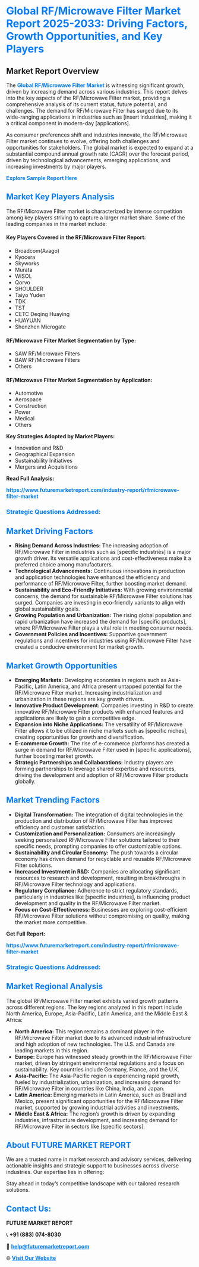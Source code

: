 <h1 style="color: #007BFF;">Global RF/Microwave Filter Market Report 2025-2033: Driving Factors, Growth Opportunities, and Key Players</h1>

<section id="overview">
<h2>Market Report Overview</h2>
<p>The <a href="https://www.futuremarketreport.com/industry-report/rfmicrowave-filter-market" style="color: #007BFF; text-decoration: none;"><strong>Global RF/Microwave Filter Market</strong></a> is witnessing significant growth, driven by increasing demand across various industries. This report delves into the key aspects of the RF/Microwave Filter market, providing a comprehensive analysis of its current status, future potential, and challenges. The demand for RF/Microwave Filter has surged due to its wide-ranging applications in industries such as [insert industries], making it a critical component in modern-day [applications].</p>
<p>As consumer preferences shift and industries innovate, the RF/Microwave Filter market continues to evolve, offering both challenges and opportunities for stakeholders. The global market is expected to expand at a substantial compound annual growth rate (CAGR) over the forecast period, driven by technological advancements, emerging applications, and increasing investments by major players.</p>
</section>

<section id="overview">
<p><a href="https://www.futuremarketreport.com/request-sample/reportId=75186" style="color: #007BFF; text-decoration: none;"><strong>Explore Sample Report Here</strong></a></p>
</section>

<section id="key-players">
<h2 style="color: #007BFF;">Market Key Players Analysis</h2>
<p>The RF/Microwave Filter market is characterized by intense competition among key players striving to capture a larger market share. Some of the leading companies in the market include:</p>
<h4>Key Players Covered in the RF/Microwave Filter Report:</h4>
<ul><li>Broadcom(Avago)</li><li>Kyocera</li><li>Skyworks</li><li>Murata</li><li>WISOL</li><li>Qorvo</li><li>SHOULDER</li><li>Taiyo Yuden</li><li>TDK</li><li>TST</li><li>CETC Deqing Huaying</li><li>HUAYUAN</li><li>Shenzhen Microgate</li></ul>
<h4>RF/Microwave Filter Market Segmentation by Type:</h4>
<ul><li>SAW RF/Microwave Filters</li><li>BAW RF/Microwave Filters</li><li>Others</li></ul>

<h4>RF/Microwave Filter Market Segmentation by Application:</h4>
<ul><li>Automotive</li><li>Aerospace</li><li>Construction</li><li>Power</li><li>Medical</li><li>Others</li></ul>
<p><strong>Key Strategies Adopted by Market Players:</strong></p>
<ul>
<li>Innovation and R&D</li>
<li>Geographical Expansion</li>
<li>Sustainability Initiatives</li>
<li>Mergers and Acquisitions</li>
</ul>
</section>

<section>
<p><strong>Read Full Analysis: </strong></p><a href="https://www.futuremarketreport.com/industry-report/rfmicrowave-filter-market" style="color: #007BFF; text-decoration: none;"><strong>https://www.futuremarketreport.com/industry-report/rfmicrowave-filter-market</strong></a>
<h3 style="color: #007BFF;">Strategic Questions Addressed:</h3>
</section>

<section id="driving-factors">
<h2 style="color: #007BFF;">Market Driving Factors</h2>
<ul>
<li><strong>Rising Demand Across Industries:</strong> The increasing adoption of RF/Microwave Filter in industries such as [specific industries] is a major growth driver. Its versatile applications and cost-effectiveness make it a preferred choice among manufacturers.</li>
<li><strong>Technological Advancements:</strong> Continuous innovations in production and application technologies have enhanced the efficiency and performance of RF/Microwave Filter, further boosting market demand.</li>
<li><strong>Sustainability and Eco-Friendly Initiatives:</strong> With growing environmental concerns, the demand for sustainable RF/Microwave Filter solutions has surged. Companies are investing in eco-friendly variants to align with global sustainability goals.</li>
<li><strong>Growing Population and Urbanization:</strong> The rising global population and rapid urbanization have increased the demand for [specific products], where RF/Microwave Filter plays a vital role in meeting consumer needs.</li>
<li><strong>Government Policies and Incentives:</strong> Supportive government regulations and incentives for industries using RF/Microwave Filter have created a conducive environment for market growth.</li>
</ul>
</section>

<section id="growth-opportunities">
<h2 style="color: #007BFF;">Market Growth Opportunities</h2>
<ul>
<li><strong>Emerging Markets:</strong> Developing economies in regions such as Asia-Pacific, Latin America, and Africa present untapped potential for the RF/Microwave Filter market. Increasing industrialization and urbanization in these regions are key growth drivers.</li>
<li><strong>Innovative Product Development:</strong> Companies investing in R&D to create innovative RF/Microwave Filter products with enhanced features and applications are likely to gain a competitive edge.</li>
<li><strong>Expansion into Niche Applications:</strong> The versatility of RF/Microwave Filter allows it to be utilized in niche markets such as [specific niches], creating opportunities for growth and diversification.</li>
<li><strong>E-commerce Growth:</strong> The rise of e-commerce platforms has created a surge in demand for RF/Microwave Filter used in [specific applications], further boosting market growth.</li>
<li><strong>Strategic Partnerships and Collaborations:</strong> Industry players are forming partnerships to leverage shared expertise and resources, driving the development and adoption of RF/Microwave Filter products globally.</li>
</ul>
</section>

<section id="trending-factors">
<h2 style="color: #007BFF;">Market Trending Factors</h2>
<ul>
<li><strong>Digital Transformation:</strong> The integration of digital technologies in the production and distribution of RF/Microwave Filter has improved efficiency and customer satisfaction.</li>
<li><strong>Customization and Personalization:</strong> Consumers are increasingly seeking personalized RF/Microwave Filter solutions tailored to their specific needs, prompting companies to offer customizable options.</li>
<li><strong>Sustainability and Circular Economy:</strong> The push towards a circular economy has driven demand for recyclable and reusable RF/Microwave Filter solutions.</li>
<li><strong>Increased Investment in R&D:</strong> Companies are allocating significant resources to research and development, resulting in breakthroughs in RF/Microwave Filter technology and applications.</li>
<li><strong>Regulatory Compliance:</strong> Adherence to strict regulatory standards, particularly in industries like [specific industries], is influencing product development and quality in the RF/Microwave Filter market.</li>
<li><strong>Focus on Cost-Effectiveness:</strong> Businesses are exploring cost-efficient RF/Microwave Filter solutions without compromising on quality, making the market more competitive.</li>
</ul>
</section>

<section>
<p><strong>Get Full Report: </strong></p><a href="https://www.futuremarketreport.com/industry-report/rfmicrowave-filter-market" style="color: #007BFF; text-decoration: none;"><strong>https://www.futuremarketreport.com/industry-report/rfmicrowave-filter-market</strong></a>
<h3 style="color: #007BFF;">Strategic Questions Addressed:</h3>
</section>


<section id="regional-analysis">
<h2 style="color: #007BFF;">Market Regional Analysis</h2>
<p>The global RF/Microwave Filter market exhibits varied growth patterns across different regions. The key regions analyzed in this report include North America, Europe, Asia-Pacific, Latin America, and the Middle East & Africa:</p>
<ul>
<li><strong>North America:</strong> This region remains a dominant player in the RF/Microwave Filter market due to its advanced industrial infrastructure and high adoption of new technologies. The U.S. and Canada are leading markets in this region.</li>
<li><strong>Europe:</strong> Europe has witnessed steady growth in the RF/Microwave Filter market, driven by stringent environmental regulations and a focus on sustainability. Key countries include Germany, France, and the U.K.</li>
<li><strong>Asia-Pacific:</strong> The Asia-Pacific region is experiencing rapid growth, fueled by industrialization, urbanization, and increasing demand for RF/Microwave Filter in countries like China, India, and Japan.</li>
<li><strong>Latin America:</strong> Emerging markets in Latin America, such as Brazil and Mexico, present significant opportunities for the RF/Microwave Filter market, supported by growing industrial activities and investments.</li>
<li><strong>Middle East & Africa:</strong> The region’s growth is driven by expanding industries, infrastructure development, and increasing demand for RF/Microwave Filter in sectors like [specific sectors].</li>
</ul>
</section>

<footer>
<h2 style="color: #007BFF;">About FUTURE MARKET REPORT</h2>
<p>We are a trusted name in market research and advisory services, delivering actionable insights and strategic support to businesses across diverse industries. Our expertise lies in offering:</p>

<p>Stay ahead in today’s competitive landscape with our tailored research solutions.</p>

<h2 style="color: #007BFF;">Contact Us:</h2>
<p><strong>FUTURE MARKET REPORT</strong></p>
<p>📞 <strong>+91 (883) 074-8030</strong></p>
<p>📧 <strong><a href="mailto:help@futuremarketreport.com" style="color: #007BFF;">help@futuremarketreport.com</a></strong></p>
<p>🌐 <strong><a href="https://www.futuremarketreport.com/" style="color: #007BFF;">Visit Our Website</a></strong></p>
</footer>